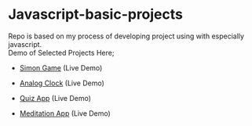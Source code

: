 # Javascript-basic-projects

Repo is based on my process of developing project using with especially javascript.
<br>
Demo of Selected Projects Here; 

- [Simon Game](https://ozerozturk.github.io/Javascript-fundamental-projects/Simon-Game/index.html)  (Live Demo)

- [Analog Clock](https://ozerozturk.github.io/Javascript-fundamental-projects/Analog%20Clock/index.html)  (Live Demo)

- [Quiz App](https://ozerozturk.github.io/Javascript-fundamental-projects/Quiz-App/index.html)  (Live Demo)

- [Meditation App](https://ozerozturk.github.io/Javascript-fundamental-projects/Meditation-App/index.html)  (Live Demo)

